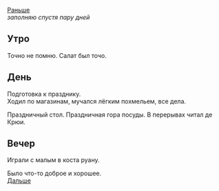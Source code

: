 [Раньше](2020.05.08.md)  
*заполняю спустя пару дней*
## Утро
Точно не помню. Салат был точо.
## День
Подготовка к празднику.  
Ходил по магазинам, мучался лёгким похмельем, все дела.

Праздничный стол. Праздничная гора посуды. В перерывах читал де Крюи.
## Вечер
Играли с малым в коста руану.

Было что-то доброе и хорошее.  
[Дальше](2020.05.10.md)